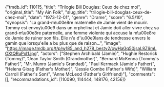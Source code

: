 {"tmdb_id": 110115, "title": "Trilogie Bill Douglas: Ceux de chez moi", "original_title": "My Ain Folk", "slug_title": "trilogie-bill-douglas-ceux-de-chez-moi", "date": "1973-12-01", "genre": "Drame", "score": "6.5/10", "synopsis": "La grand-m\u00e8re maternelle de Jamie vient de mourir. Tommy est envoy\u00e9 dans un orphelinat et Jamie doit aller vivre chez sa grand-m\u00e8re paternelle, une femme violente qui accuse la m\u00e8re de Jamie de ruiner son fils. Elle n'a d'\u00e9lans de tendresse envers le gamin que lorsqu'elle a bu plus que de raison...", "image": "https://image.tmdb.org/t/p/w185_and_h278_bestv2/owHaGq50jsaL8Z6mLOXtQRuPxI1.jpg", "actors": ["Stephen Archibald (Jamie)", "Hughie Restorick (Tommy)", "Jean Taylor Smith (Grandmother)", "Bernard McKenna (Tommy's Father)", "Mr. Munro (Jamie's Grandad)", "Paul Kermack (Jamie's Father)", "Helena Gloag (Father's Mother)", "Jessie Combe (Father's Wife)", "William Carroll (Father's Son)", "Anne McLeod (Father's Girlfriend)"], "comments": [], "recommandations_id": [110090, 114444, 148176, 42156]}